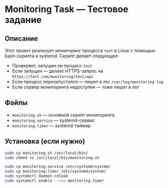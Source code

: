 # Monitoring Task — Тестовое задание

## Описание

Этот проект реализует мониторинг процесса `test` в Linux с помощью bash-скрипта и systemd.
Скрипт делает следующее:

- Проверяет, запущен ли процесс `test`
- Если запущен — делает HTTPS-запрос на `https://test.com/monitoring/test/api`
- Если процесс перезапустился — пишет в лог `/var/log/monitoring.log`
- Если сервер мониторинга недоступен — тоже пишет в лог

## Файлы

- `monitoring.sh` — основной скрипт мониторинга
- `monitoring.service` — systemd-сервис
- `monitoring.timer` — systemd-таймер

## Установка (если нужно)

```bash
sudo cp monitoring.sh /usr/local/bin/
sudo chmod +x /usr/local/bin/monitoring.sh

sudo cp monitoring.service /etc/systemd/system/
sudo cp monitoring.timer /etc/systemd/system/
sudo systemctl daemon-reload
sudo systemctl enable --now monitoring.timer


